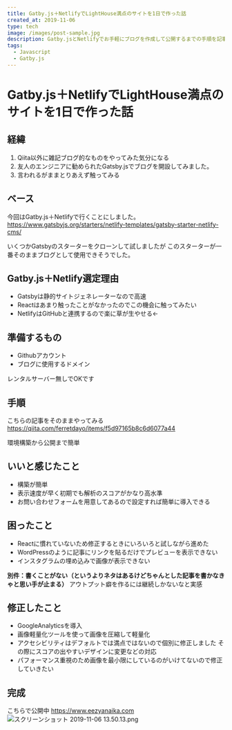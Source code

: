 ```yaml
---
title: Gatby.js＋NetlifyでLightHouse満点のサイトを1日で作った話
created_at: 2019-11-06
type: tech
image: /images/post-sample.jpg
description: Gatby.jsとNetlifyでお手軽にブログを作成して公開するまでの手順を記事にしました。
tags: 
  - Javascript
  - Gatby.js
---
```


# Gatby.js＋NetlifyでLightHouse満点のサイトを1日で作った話

## 経緯
1. Qiita以外に雑記ブログ的なものをやってみた気分になる
1. 友人のエンジニアに勧められたGatsby.jsでブログを開設してみました。
1. 言われるがままとりあえず触ってみる

## ベース
今回はGatby.js＋Netlifyで行くことにしました。
https://www.gatsbyjs.org/starters/netlify-templates/gatsby-starter-netlify-cms/

いくつかGatsbyのスターターをクローンして試しましたが
このスターターが一番そのままブログとして使用できそうでした。

## Gatby.js＋Netlify選定理由
- Gatsbyは静的サイトジェネレーターなので高速
- Reactはあまり触ったことがなかったのでこの機会に触ってみたい
-  NetlifyはGitHubと連携するので楽に草が生やせる←

## 準備するもの
- Githubアカウント
- ブログに使用するドメイン

レンタルサーバー無しでOKです

## 手順
こちらの記事をそのままやってみる
https://qiita.com/ferretdayo/items/f5d97165b8c6d6077a44

環境構築から公開まで簡単

## いいと感じたこと
- 構築が簡単
- 表示速度が早く初期でも解析のスコアがかなり高水準
- お問い合わせフォームを用意してあるので設定すれば簡単に導入できる

## 困ったこと
- Reactに慣れていないため修正するときにいろいろと試しながら進めた
- WordPressのように記事にリンクを貼るだけでプレビューを表示できない
- インスタグラムの埋め込みで画像が表示できない

 **別件：書くことがない（というよりネタはあるけどちゃんとした記事を書かなきゃと思い手が止まる）**
アウトプット癖を作るには継続しかないなと実感

## 修正したこと
- GoogleAnalyticsを導入
- 画像軽量化ツールを使って画像を圧縮して軽量化
- アクセシビリティはデフォルトでは満点ではないので個別に修正しました
その際にスコアの出やすいデザインに変更などの対応
- パフォーマンス重視のため画像を最小限にしているのがいけてないので修正していきたい

## 完成
こちらで公開中
https://www.eezyanaika.com
![スクリーンショット 2019-11-06 13.50.13.png](https://qiita-image-store.s3.ap-northeast-1.amazonaws.com/0/199085/bb0de9fc-7536-25a1-30b0-cc4af115877b.png)
